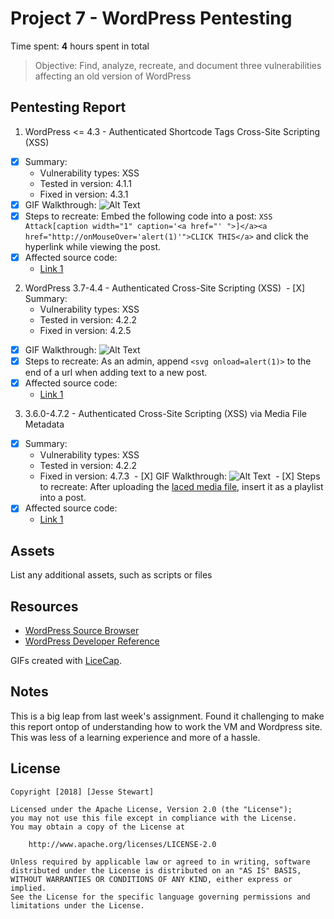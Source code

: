 # Project 7 - WordPress Pentesting

Time spent: **4** hours spent in total

> Objective: Find, analyze, recreate, and document three vulnerabilities affecting an old version of WordPress

## Pentesting Report

1. WordPress <= 4.3 - Authenticated Shortcode Tags Cross-Site Scripting (XSS)
  - [X] Summary: 
    - Vulnerability types: XSS
    - Tested in version: 4.1.1
    - Fixed in version: 4.3.1
  - [X] GIF Walkthrough: ![Alt Text](https://puu.sh/zK4da/f02dedf433.gif)
  - [X] Steps to recreate: Embed the following code into a post: ``` XSS Attack[caption width="1" caption='<a href="' ">]</a><a href="http://onMouseOver='alert(1)'">CLICK THIS</a> ``` and click the hyperlink while viewing the post.
  - [X] Affected source code: 
    - [Link 1](https://github.com/WordPress/WordPress/commit/f72b21af23da6b6d54208e5c1d65ececdaa109c8)
2. WordPress 3.7-4.4 - Authenticated Cross-Site Scripting (XSS)
  - [X] Summary: 
    - Vulnerability types: XSS
    - Tested in version: 4.2.2
    - Fixed in version: 4.2.5
  - [X] GIF Walkthrough: ![Alt Text](https://puu.sh/zK5Yt/c72f443e13.gif)
  - [X] Steps to recreate: As an admin, append ``` <svg onload=alert(1)> ``` to the end of a url when adding text to a new post.
  - [X] Affected source code:
    - [Link 1](https://github.com/WordPress/WordPress/commit/7ab65139c6838910426567849c7abed723932b87)
3. 3.6.0-4.7.2 - Authenticated Cross-Site Scripting (XSS) via Media File Metadata
  - [X] Summary: 
    - Vulnerability types: XSS
    - Tested in version: 4.2.2
    - Fixed in version: 4.7.3
  - [X] GIF Walkthrough: ![Alt Text](https://i.imgur.com/3JwU8h2.gif)
  - [X] Steps to recreate: After uploading the [laced media file](https://www.securify.nl/advisory/SFY20160742/xss.mp3), insert it as a playlist into a post.
  - [X] Affected source code:
    - [Link 1](https://github.com/WordPress/WordPress/commit/28f838ca3ee205b6f39cd2bf23eb4e5f52796bd7)

## Assets

List any additional assets, such as scripts or files

## Resources

- [WordPress Source Browser](https://core.trac.wordpress.org/browser/)
- [WordPress Developer Reference](https://developer.wordpress.org/reference/)

GIFs created with [LiceCap](http://www.cockos.com/licecap/). 

## Notes

This is a big leap from last week's assignment. Found it challenging to make this report ontop of understanding how to work the VM and Wordpress site. This was less of a learning experience and more of a hassle.

## License

    Copyright [2018] [Jesse Stewart]

    Licensed under the Apache License, Version 2.0 (the "License");
    you may not use this file except in compliance with the License.
    You may obtain a copy of the License at

        http://www.apache.org/licenses/LICENSE-2.0

    Unless required by applicable law or agreed to in writing, software
    distributed under the License is distributed on an "AS IS" BASIS,
    WITHOUT WARRANTIES OR CONDITIONS OF ANY KIND, either express or implied.
    See the License for the specific language governing permissions and
    limitations under the License.
